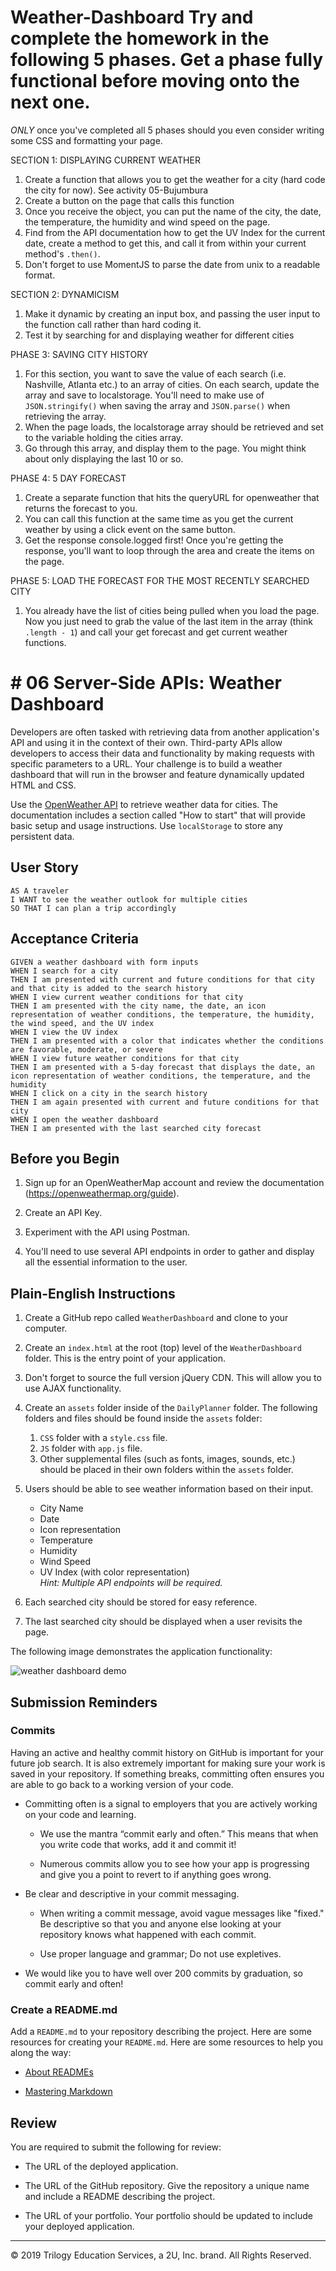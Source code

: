 # Weather-Dashboard Try and complete the homework in the following 5 phases. Get a phase fully functional before moving onto the next one. 
*ONLY* once you've completed all 5 phases should you even consider writing some CSS and formatting your page.

SECTION 1: DISPLAYING CURRENT WEATHER
1. Create a function that allows you to get the weather for a city (hard code the city for now). See activity 05-Bujumbura 
2. Create a button on the page that calls this function
3. Once you receive the object, you can put the name of the city, the date, the temperature, the humidity and wind speed on the page. 
4. Find from the API documentation how to get the UV Index for the current date, create a method to get this, and call it from within your current method's `.then()`.
5. Don't forget to use MomentJS to parse the date from unix to a readable format.

SECTION 2: DYNAMICISM
1. Make it dynamic by creating an input box, and passing the user input to the function call rather than hard coding it.
2. Test it by searching for and displaying weather for different cities

PHASE 3: SAVING CITY HISTORY
1. For this section, you want to save the value of each search (i.e. Nashville, Atlanta etc.) to an array of cities. On each search, update the array and save to localstorage. You'll need to make use of `JSON.stringify()` when saving the array and `JSON.parse()` when retrieving the array.
2. When the page loads, the localstorage array should be retrieved and set to the variable holding the cities array.
3. Go through this array, and display them to the page. You might think about only displaying the last 10 or so.

PHASE 4: 5 DAY FORECAST
1. Create a separate function that hits the queryURL for openweather that returns the forecast to you. 
2. You can call this function at the same time as you get the current weather by using a click event on the same button. 
3. Get the response console.logged first! Once you're getting the response, you'll want to loop through the area and create the items on the page. 

PHASE 5: LOAD THE FORECAST FOR THE MOST RECENTLY SEARCHED CITY
1. You already have the list of cities being pulled when you load the page. Now you just need to grab the value of the last item in the array (think `.length - 1`) and call your get forecast and get current weather functions. 

# # 06 Server-Side APIs: Weather Dashboard

Developers are often tasked with retrieving data from another application's API and using it in the context of their own. Third-party APIs allow developers to access their data and functionality by making requests with specific parameters to a URL. Your challenge is to build a weather dashboard that will run in the browser and feature dynamically updated HTML and CSS.

Use the [OpenWeather API](https://openweathermap.org/api) to retrieve weather data for cities. The documentation includes a section called "How to start" that will provide basic setup and usage instructions. Use `localStorage` to store any persistent data.

## User Story

```
AS A traveler
I WANT to see the weather outlook for multiple cities
SO THAT I can plan a trip accordingly
```

## Acceptance Criteria

```
GIVEN a weather dashboard with form inputs
WHEN I search for a city
THEN I am presented with current and future conditions for that city and that city is added to the search history
WHEN I view current weather conditions for that city
THEN I am presented with the city name, the date, an icon representation of weather conditions, the temperature, the humidity, the wind speed, and the UV index
WHEN I view the UV index
THEN I am presented with a color that indicates whether the conditions are favorable, moderate, or severe
WHEN I view future weather conditions for that city
THEN I am presented with a 5-day forecast that displays the date, an icon representation of weather conditions, the temperature, and the humidity
WHEN I click on a city in the search history
THEN I am again presented with current and future conditions for that city
WHEN I open the weather dashboard
THEN I am presented with the last searched city forecast
```

## Before you Begin

1. Sign up for an OpenWeatherMap account and review the documentation (https://openweathermap.org/guide).

2. Create an API Key.

3. Experiment with the API using Postman.

4. You'll need to use several API endpoints in order to gather and display all the essential information to the user.

## Plain-English Instructions

1. Create a GitHub repo called `WeatherDashboard` and clone to your computer.

2. Create an `index.html` at the root (top) level of the `WeatherDashboard` folder. This is the entry point of your application.

3. Don't forget to source the full version jQuery CDN. This will allow you to use AJAX functionality.

4. Create an `assets` folder inside of the `DailyPlanner` folder. The following folders and files should be found inside the `assets` folder:

   1. `CSS` folder with a `style.css` file.
   2. `JS` folder with `app.js` file.
   3. Other supplemental files (such as fonts, images, sounds, etc.) should be placed in their own folders within the `assets` folder.

5. Users should be able to see weather information based on their input.

   * City Name
   * Date
   * Icon representation
   * Temperature
   * Humidity
   * Wind Speed
   * UV Index (with color representation)  
   _Hint: Multiple API endpoints will be required._

6. Each searched city should be stored for easy reference.

7. The last searched city should be displayed when a user revisits the page.

The following image demonstrates the application functionality:

![weather dashboard demo](./Assets/06-server-side-apis-homework-demo.png)

## Submission Reminders

### Commits

Having an active and healthy commit history on GitHub is important for your future job search. It is also extremely important for making sure your work is saved in your repository. If something breaks, committing often ensures you are able to go back to a working version of your code.

* Committing often is a signal to employers that you are actively working on your code and learning.

  * We use the mantra “commit early and often.”  This means that when you write code that works, add it and commit it!

  * Numerous commits allow you to see how your app is progressing and give you a point to revert to if anything goes wrong.

* Be clear and descriptive in your commit messaging.

  * When writing a commit message, avoid vague messages like "fixed." Be descriptive so that you and anyone else looking at your repository knows what happened with each commit.

  * Use proper language and grammar; Do not use expletives. 

* We would like you to have well over 200 commits by graduation, so commit early and often!

### Create a README.md

Add a `README.md` to your repository describing the project. Here are some resources for creating your `README.md`. Here are some resources to help you along the way:

* [About READMEs](https://help.github.com/articles/about-readmes/)

* [Mastering Markdown](https://guides.github.com/features/mastering-markdown/)

## Review

You are required to submit the following for review:

* The URL of the deployed application.

* The URL of the GitHub repository. Give the repository a unique name and include a README describing the project.

* The URL of your portfolio. Your portfolio should be updated to include your deployed application.

- - -
© 2019 Trilogy Education Services, a 2U, Inc. brand. All Rights Reserved.
